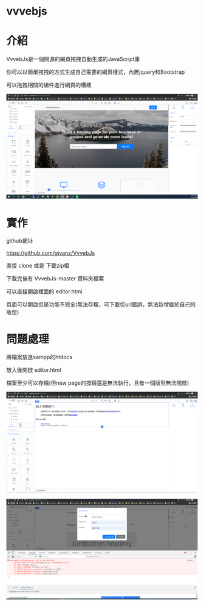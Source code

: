 # vvvebjs

# 介紹

VvvebJs是一個開源的網頁拖拽自動生成的JavaScript庫

你可以以簡單拖拽的方式生成自己需要的網頁樣式，內置jquery和Bootstrap

可以拖拽相關的組件進行網頁的構建

![](https://github.com/a121514191/vvvebjs/blob/master/home.PNG)


# 實作

github網址

https://github.com/givanz/VvvebJs

直接 clone 或是 下載zip檔

下載完後有 VvvebJs-master 資料夾檔案

可以直接開啟裡面的 editor.html 

頁面可以開啟但是功能不完全(無法存檔，可下載但url錯誤，無法新增屬於自己的版型)

# 問題處理

將檔案放進xampp的htdocs

放入後開啟 editor.html

檔案至少可以存檔(但new page的按鈕還是無法執行，且有一個版型無法開啟)


![](https://github.com/a121514191/vvvebjs/blob/master/error.PNG)

![](https://github.com/a121514191/vvvebjs/blob/master/error2.PNG)












